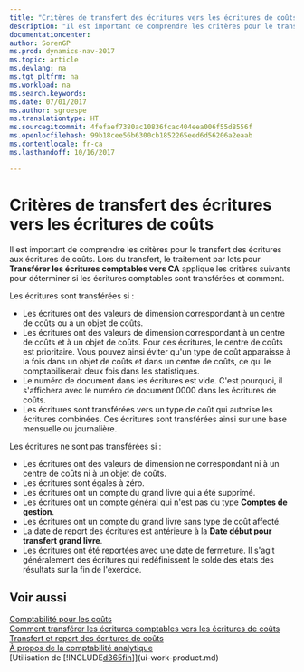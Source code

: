 ```yaml
---
title: "Critères de transfert des écritures vers les écritures de coûts"
description: "Il est important de comprendre les critères pour le transfert des écritures aux écritures de coûts. Lors du transfert, le traitement en lot **Transférer les écritures vers CA** applique les critères suivants pour déterminer si les écritures sont transférées et comment."
documentationcenter: 
author: SorenGP
ms.prod: dynamics-nav-2017
ms.topic: article
ms.devlang: na
ms.tgt_pltfrm: na
ms.workload: na
ms.search.keywords: 
ms.date: 07/01/2017
ms.author: sgroespe
ms.translationtype: HT
ms.sourcegitcommit: 4fefaef7380ac10836fcac404eea006f55d8556f
ms.openlocfilehash: 99b18cee56b6300cb1852265eed6d56206a2eaab
ms.contentlocale: fr-ca
ms.lasthandoff: 10/16/2017

---
```

# <a name="criteria-for-transferring-general-ledger-entries-to-cost-entries"></a>Critères de transfert des écritures vers les écritures de coûts
Il est important de comprendre les critères pour le transfert des écritures aux écritures de coûts. Lors du transfert, le traitement par lots pour **Transférer les écritures comptables vers CA** applique les critères suivants pour déterminer si les écritures comptables sont transférées et comment.  

Les écritures sont transférées si :  

-   Les écritures ont des valeurs de dimension correspondant à un centre de coûts ou à un objet de coûts.  
-   Les écritures ont des valeurs de dimension correspondant à un centre de coûts et à un objet de coûts. Pour ces écritures, le centre de coûts est prioritaire. Vous pouvez ainsi éviter qu'un type de coût apparaisse à la fois dans un objet de coûts et dans un centre de coûts, ce qui le comptabiliserait deux fois dans les statistiques.  
-   Le numéro de document dans les écritures est vide. C'est pourquoi, il s'affichera avec le numéro de document 0000 dans les écritures de coûts.  
-   Les écritures sont transférées vers un type de coût qui autorise les écritures combinées. Ces écritures sont transférées ainsi sur une base mensuelle ou journalière.  

Les écritures ne sont pas transférées si :  

-   Les écritures ont des valeurs de dimension ne correspondant ni à un centre de coûts ni à un objet de coûts.  
-   Les écritures sont égales à zéro.  
-   Les écritures ont un compte du grand livre qui a été supprimé.  
-   Les écritures ont un compte général qui n'est pas du type **Comptes de gestion**.  
-   Les écritures ont un compte du grand livre sans type de coût affecté.  
-   La date de report des écritures est antérieure à la **Date début pour transfert grand livre**.  
-   Les écritures ont été reportées avec une date de fermeture. Il s'agit généralement des écritures qui redéfinissent le solde des états des résultats sur la fin de l'exercice.  

## <a name="see-also"></a>Voir aussi  
[Comptabilité pour les coûts](finance-manage-cost-accounting.md)  
 [Comment transférer les écritures comptables vers les écritures de coûts](finance-how-to-transfer-general-ledger-entries-to-cost-entries.md)   
 [Transfert et report des écritures de coûts](finance-transfer-and-post-cost-entries.md)   
 [À propos de la comptabilité analytique](finance-about-cost-accounting.md)  
 [Utilisation de [!INCLUDE[d365fin](includes/d365fin_md.md)]](ui-work-product.md)


